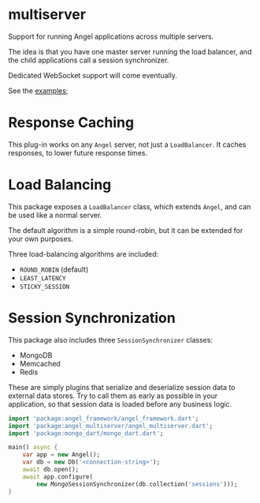 # multiserver
Support for running Angel applications across multiple servers.

The idea is that you have one master server running the load balancer,
and the child applications call a session synchronizer.

Dedicated WebSocket support will come eventually.

See the [examples](example);

# Response Caching
This plug-in works on any `Angel` server, not just a `LoadBalancer`.
It caches responses, to lower future response times.

# Load Balancing

This package exposes a `LoadBalancer` class, which extends `Angel`,
and can be used like a normal server.

The default algorithm is a simple round-robin, but
it can be extended for your own purposes.

Three load-balancing algorithms are included:
* `ROUND_ROBIN` (default)
* `LEAST_LATENCY`
* `STICKY_SESSION`

# Session Synchronization

This package also includes three `SessionSynchronizer` classes:
* MongoDB
* Memcached
* Redis

These are simply plugins that serialize and deserialize session data
to external data stores. Try to call them as early as possible in your
application, so that session data is loaded before any business logic.

```dart
import 'package:angel_framework/angel_framework.dart';
import 'package:angel_multiserver/angel_multiserver.dart';
import 'package:mongo_dart/mongo_dart.dart';

main() async {
    var app = new Angel();
    var db = new Db('<connection-string>');
    await db.open();
    await app.configure(
        new MongoSessionSynchronizer(db.collection('sessions')));
}
```
